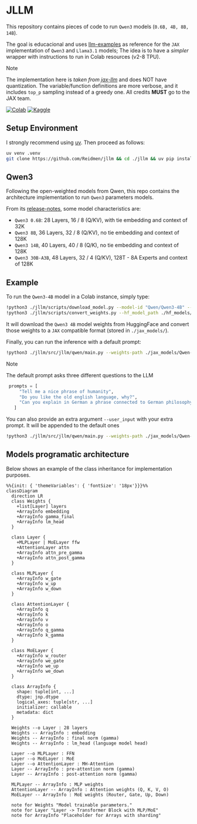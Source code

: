 # JLLM
This repository contains pieces of code to run `Qwen3` models (`0.6B, 4B, 8B, 14B`). 

The goal is educacional and uses [llm-examples](https://github.com/jax-ml/jax-llm-examples/tree/main) as reference for the `JAX` implementation of `Qwen3` and `Llama3.1` models; The idea is to have a *simpler* wrapper with instructions to run in Colab resources (v2-8 TPU).

> [!NOTE] 
> The implementation here is *taken from [jax-llm](https://github.com/jax-ml/jax-llm-examples/tree/main)* and does NOT have quantization. The variable/function definitions are more verbose, and it includes `top_p` sampling instead of a greedy one. 
> All credits **MUST** go to the JAX team.


[![Colab](https://colab.research.google.com/assets/colab-badge.svg)](https://colab.research.google.com/drive/1NLGltk6abV0OnQ60H2uPmFwYoBfvHqij?usp=sharing)
[![Kaggle](https://kaggle.com/static/images/open-in-kaggle.svg)](https://www.kaggle.com/code/reidmen/jllm-testing-8b)

## Setup Environment

I strongly recommend using [uv](https://github.com/astral-sh/uv). Then proceed as follows:

```bash
uv venv .venv 
git clone https://github.com/Reidmen/jllm && cd ./jllm && uv pip install . 
```

## Qwen3

Following the open-weighted models from Qwen, this repo contains the architecture 
implementation to run `Qwen3` parameters models.

From its [release-notes](https://qwenlm.github.io/blog/qwen3/), some model characteristics are:

* `Qwen3 0.6B`: 28 Layers, 16 / 8 (Q/KV), with tie embedding and context of 32K
* `Qwen3 8B`, 36 Layers, 32 / 8 (Q/KV), no tie embedding and context of 128K 
* `Qwen3 14B`, 40 Layers, 40 / 8 (Q/K), no tie embedding and context of 128K
* `Qwen3 30B-A3B`, 48 Layers, 32 / 4 (Q/KV), 128T - 8A Experts and context of 128K 


## Example

To run the `Qwen3-4B` model in a Colab instance, simply type:
```bash
!python3 ./jllm/scripts/download_model.py --model-id "Qwen/Qwen3-4B" --dest-path ./hf_models/ 
!python3 ./jllm/scripts/convert_weights.py --hf_model_path ./hf_models/Qwen--Qwen3-4B --jax_model_path ./jax_models/Qwen--Qwen3-4B
```

It will download the `Qwen3 4B` model weights from HuggingFace and convert those weights to a `JAX` compatible format (stored in `./jax_models/`).

Finally, you can run the inference with a default prompt:

```bash
!python3 ./jllm/src/jllm/qwen/main.py --weights-path ./jax_models/Qwen--Qwen3-14B
```

> [!NOTE]
> The default prompt asks three different questions to the LLM
> ```python
>  prompts = [
>      "Tell me a nice phrase of humanity",
>      "Do you like the old english language, why?",
>      "Can you explain in German a phrase connected to German philosophy?",
>    ]
> ```

You can also provide an extra argument `--user_input` with your extra prompt.
It will be appended to the default ones

```bash
!python3 ./jllm/src/jllm/qwen/main.py --weights-path ./jax_models/Qwen--Qwen3-14B --user-input "Can you write a simple poem of the Spanish heritage in South America?"
```

## Models programatic architecture

Below shows an example of the class inheritance for implementation purposes. 

```mermaid
%%{init: { 'themeVariables': { 'fontSize': '18px'}}}%%
classDiagram
  direction LR
  class Weights {
    +list[Layer] layers
    +ArrayInfo embedding
    +ArrayInfo gamma_final
    +ArrayInfo lm_head
  }

  class Layer {
    +MLPLayer | MoELayer ffw
    +AttentionLayer attn
    +ArrayInfo attn_pre_gamma
    +ArrayInfo attn_post_gamma
  }

  class MLPLayer {
    +ArrayInfo w_gate
    +ArrayInfo w_up
    +ArrayInfo w_down
  }

  class AttentionLayer {
    +ArrayInfo q
    +ArrayInfo k
    +ArrayInfo v
    +ArrayInfo o
    +ArrayInfo q_gamma
    +ArrayInfo k_gamma
  }

  class MoELayer {
    +ArrayInfo w_router
    +ArrayInfo we_gate
    +ArrayInfo we_up
    +ArrayInfo we_down
  }

  class ArrayInfo {
    shape: tuple[int, ...]
    dtype: jnp.dtype
    logical_axes: tuple[str, ...]
    initializer: callable
    metadata: dict
  }

  Weights --o Layer : 28 layers
  Weights -- ArrayInfo : embedding
  Weights -- ArrayInfo : final norm (gamma)
  Weights -- ArrayInfo : lm_head (language model head)

  Layer --o MLPLayer : FFN
  Layer --o MoELayer : MoE
  Layer --o AttentionLayer : MH-Attention
  Layer -- ArrayInfo : pre-attention norm (gamma)
  Layer -- ArrayInfo : post-attention norm (gamma)

  MLPLayer -- ArrayInfo : MLP weights
  AttentionLayer -- ArrayInfo : Attention weights (Q, K, V, O)
  MoELayer -- ArrayInfo : MoE weights (Router, Gate, Up, Down)

  note for Weights "Model trainable parameters."
  note for Layer "Layer -> Transformer Block with MLP/MoE"
  note for ArrayInfo "Placeholder for Arrays with sharding"
```
